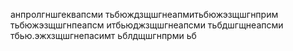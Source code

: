 анпролгншгеквапсми тьбюждзщшгнеапмитьбюжэзщшгнприм тьбюжэзщшгнпеапсм итбьюджзщшгнеапсми тьбдшгщнеапсми тбью.эжхзщшгнепасимт ьблдщшгнпрми ьб
